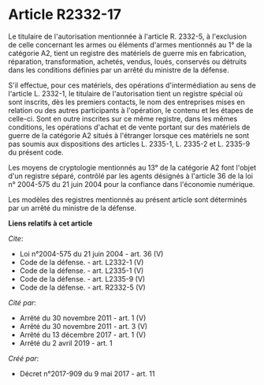 # Article R2332-17

Le titulaire de l'autorisation mentionnée à l'article R. 2332-5, à l'exclusion de celle concernant les armes ou éléments
d'armes mentionnés au 1° de la catégorie A2, tient un registre des matériels de guerre mis en fabrication, réparation,
transformation, achetés, vendus, loués, conservés ou détruits dans les conditions définies par un arrêté du ministre de la
défense. 

S'il effectue, pour ces matériels, des opérations d'intermédiation au sens de l'article L. 2332-1, le titulaire de
l'autorisation tient un registre spécial où sont inscrits, dès les premiers contacts, le nom des entreprises mises en
relation ou des autres participants à l'opération, le contenu et les étapes de celle-ci. Sont en outre inscrites sur ce même
registre, dans les mêmes conditions, les opérations d'achat et de vente portant sur des matériels de guerre de la catégorie
A2 situés à l'étranger lorsque ces matériels ne sont pas soumis aux dispositions des articles L. 2335-1, L. 2335-2 et L.
2335-9 du présent code. 

Les moyens de cryptologie mentionnés au 13° de la catégorie A2 font l'objet d'un registre séparé, contrôlé par les agents
désignés à l'article 36 de la loi n° 2004-575 du 21 juin 2004 pour la confiance dans l'économie numérique. 

Les modèles des registres mentionnés au présent article sont déterminés par un arrêté du ministre de la défense.

**Liens relatifs à cet article**

_Cite_:

  - Loi n°2004-575 du 21 juin 2004 - art. 36 (V)
  - Code de la défense. - art. L2332-1 (V)
  - Code de la défense. - art. L2335-1 (V)
  - Code de la défense. - art. L2335-9 (V)
  - Code de la défense. - art. R2332-5 (V)

_Cité par_:

  - Arrêté du 30 novembre 2011 - art. 1 (V)
  - Arrêté du 30 novembre 2011 - art. 3 (V)
  - Arrêté du 13 décembre 2017 - art. 1 (V)
  - Arrêté du 2 avril 2019 - art. 1

_Créé par_:

  - Décret n°2017-909 du 9 mai 2017 - art. 11
